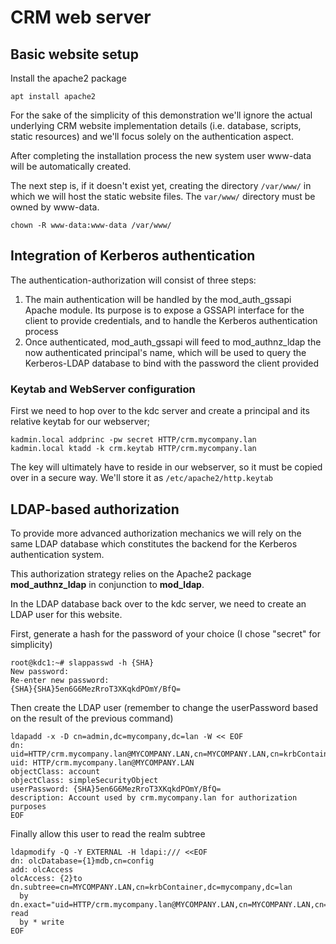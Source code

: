 # CRM web server

## Basic website setup
Install the apache2 package
```
apt install apache2
```

For the sake of the simplicity of this demonstration we'll ignore the actual underlying CRM website implementation details (i.e. database, scripts, static resources) and we'll focus solely on the authentication aspect.

After completing the installation process the new system user www-data will be automatically created. 

The next step is, if it doesn't exist yet, creating the directory `/var/www/` in which we will host the static website files.
The `var/www/` directory must be owned by www-data.
```
chown -R www-data:www-data /var/www/
```

## Integration of Kerberos authentication

The authentication-authorization will consist of three steps:
1) The main authentication will be handled by the mod_auth_gssapi Apache module. Its purpose is to expose a GSSAPI interface for the client to provide credentials, and to handle the Kerberos authentication process
2) Once authenticated, mod_auth_gssapi will feed to mod_authnz_ldap the now authenticated principal's name, which will be used to query the Kerberos-LDAP database to bind with the password the client provided

### Keytab and WebServer configuration

First we need to hop over to the kdc server and create a principal and its relative keytab for our webserver;
```
kadmin.local addprinc -pw secret HTTP/crm.mycompany.lan
kadmin.local ktadd -k crm.keytab HTTP/crm.mycompany.lan
```

The key will ultimately have to reside in our webserver, so it must be copied over in a secure way.
We'll store it as `/etc/apache2/http.keytab`


## LDAP-based authorization

To provide more advanced authorization mechanics we will rely on the same LDAP database which constitutes the backend for the Kerberos authentication system.

This authorization strategy relies on the Apache2 package **mod_authnz_ldap** in conjunction to **mod_ldap**.

In the LDAP database back over to the kdc server, we need to create an LDAP user for this website.

First, generate a hash for the password of your choice (I chose "secret" for simplicity)
```
root@kdc1:~# slappasswd -h {SHA}
New password: 
Re-enter new password: 
{SHA}{SHA}5en6G6MezRroT3XKqkdPOmY/BfQ=
```

Then create the LDAP user (remember to change the userPassword based on the result of the previous command)
```
ldapadd -x -D cn=admin,dc=mycompany,dc=lan -W << EOF
dn: uid=HTTP/crm.mycompany.lan@MYCOMPANY.LAN,cn=MYCOMPANY.LAN,cn=krbContainer,dc=mycompany,dc=lan
uid: HTTP/crm.mycompany.lan@MYCOMPANY.LAN
objectClass: account
objectClass: simpleSecurityObject
userPassword: {SHA}5en6G6MezRroT3XKqkdPOmY/BfQ=
description: Account used by crm.mycompany.lan for authorization purposes
EOF
```

Finally allow this user to read the realm subtree
```
ldapmodify -Q -Y EXTERNAL -H ldapi:/// <<EOF
dn: olcDatabase={1}mdb,cn=config
add: olcAccess
olcAccess: {2}to dn.subtree=cn=MYCOMPANY.LAN,cn=krbContainer,dc=mycompany,dc=lan
  by dn.exact="uid=HTTP/crm.mycompany.lan@MYCOMPANY.LAN,cn=MYCOMPANY.LAN,cn=krbContainer,dc=mycompany,dc=lan" read
  by * write
EOF
```
